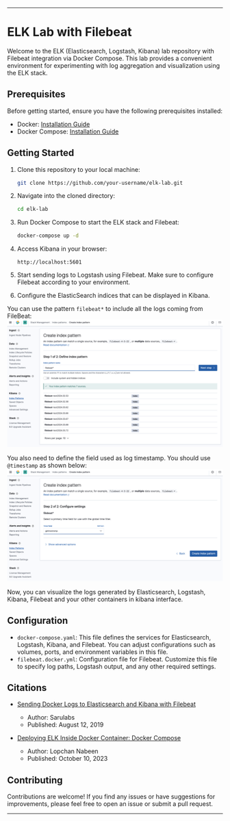 ---

# ELK Lab with Filebeat

Welcome to the ELK (Elasticsearch, Logstash, Kibana) lab repository with Filebeat integration via Docker Compose. This lab provides a convenient environment for experimenting with log aggregation and visualization using the ELK stack.

## Prerequisites

Before getting started, ensure you have the following prerequisites installed:

- Docker: [Installation Guide](https://docs.docker.com/get-docker/)
- Docker Compose: [Installation Guide](https://docs.docker.com/compose/install/)

## Getting Started

1. Clone this repository to your local machine:

    ```bash
    git clone https://github.com/your-username/elk-lab.git
    ```

2. Navigate into the cloned directory:

    ```bash
    cd elk-lab
    ```

3. Run Docker Compose to start the ELK stack and Filebeat:

    ```bash
    docker-compose up -d
    ```

4. Access Kibana in your browser:

    ```
    http://localhost:5601
    ```

5. Start sending logs to Logstash using Filebeat. Make sure to configure Filebeat according to your environment.

6. Configure the ElasticSearch indices that can be displayed in Kibana.

You can use the pattern `filebeat*` to include all the logs coming from FileBeat:
![define index pattern](images/define_index_pattern.png)

You also need to define the field used as log timestamp. You should use `@timestamp` as shown below:
![config settings](images/config_settings.png)

Now, you can visualize the logs generated by Elasticsearch, Logstash, Kibana, Filebeat and your other containers in kibana interface.

## Configuration

- `docker-compose.yaml`: This file defines the services for Elasticsearch, Logstash, Kibana, and Filebeat. You can adjust configurations such as volumes, ports, and environment variables in this file.
- `filebeat.docker.yml`: Configuration file for Filebeat. Customize this file to specify log paths, Logstash output, and any other required settings.

## Citations

- [Sending Docker Logs to Elasticsearch and Kibana with Filebeat](https://www.sarulabs.com/post/5/2019-08-12/sending-docker-logs-to-elasticsearch-and-kibana-with-filebeat.html)
  - Author: Sarulabs
  - Published: August 12, 2019

- [Deploying ELK Inside Docker Container: Docker Compose](https://medium.com/@lopchannabeen138/deploying-elk-inside-docker-container-docker-compose-4a88682c7643)
  - Author: Lopchan Nabeen
  - Published: October 10, 2023

## Contributing

Contributions are welcome! If you find any issues or have suggestions for improvements, please feel free to open an issue or submit a pull request.

---